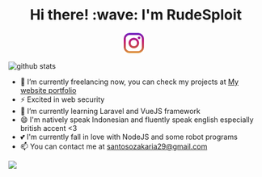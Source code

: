 <h1 align='center'> Hi there! :wave: I'm RudeSploit</h1>
<p align='center'>
<a href="https://www.instagram.com/zakaria_santoso/" target="_blank"><img height="40" src="https://github.com/ArugaZ/ArugaZ/blob/main/images/instagram.svg?raw=true" /></a>&nbsp;&nbsp;
</p>

![github stats](https://github-readme-stats.vercel.app/api?username=zakariasantoso&show_icons=true&theme=chartreuse-dark) 


- 🔭 I’m currently freelancing now, you can check my projects at <a href="https://zakariasantoso.github.io/">My website portfolio</a>
- ⚡ Excited in web security
- 🌱 I’m currently learning Laravel and VueJS framework
- 😄 I'm natively speak Indonesian and fluently speak english especially british accent <3 
- 💕 I'm currently fall in love with NodeJS and some robot programs
- 📫 You can contact me at santosozakaria29@gmail.com
<img src="https://github-readme-stats.vercel.app/api/top-langs/?username=zakariasantoso&theme=react&hide=issues">
